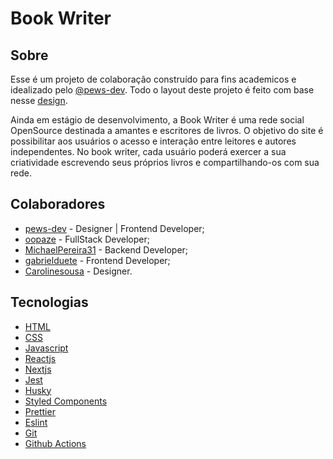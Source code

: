 # Book Writer

## Sobre

Esse é um projeto de colaboração construído para fins academicos e idealizado pelo [@pews-dev](https://www.github.com/Pews-DEV). Todo o layout deste projeto é feito com base nesse [design](https://www.figma.com/file/quOPE6B1bXUsP4SUaDVuDy/Book-Write).

Ainda em estágio de desenvolvimento, a Book Writer é uma rede social OpenSource destinada a amantes e escritores de livros. O objetivo do site é possibilitar aos usuários o acesso e interação entre leitores e autores independentes. No book writer, cada usuário poderá exercer a sua criatividade escrevendo seus próprios livros e compartilhando-os com sua rede.

## Colaboradores

- [pews-dev](https://github.com/Pews-DEV) - Designer | Frontend Developer;
- [oopaze](https://github.com/oopaze) - FullStack Developer;
- [MichaelPereira31](https://github.com/MichaelPereira31) - Backend Developer;
- [gabrielduete](https://github.com/gabrielduete) - Frontend Developer;
- [Carolinesousa](https://github.com/Carolinesousa) - Designer.

## Tecnologias

- [HTML](https://www.w3schools.com/html/)
- [CSS](https://www.w3schools.com/css/)
- [Javascript](https://www.w3schools.com/jsref/default.asp)
- [Reactjs](https://pt-br.reactjs.org/docs/getting-started.html)
- [Nextjs](https://nextjs.org/)
- [Jest](https://jestjs.io/)
- [Husky](https://typicode.github.io/husky/#/)
- [Styled Components](https://styled-components.com/docs)
- [Prettier](https://prettier.io/)
- [Eslint](https://eslint.org/)
- [Git](https://git-scm.com/doc)
- [Github Actions](https://docs.github.com/pt/actions)

